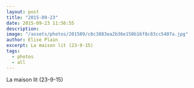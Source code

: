 ```yaml
---
layout: post
title: "2015-09-23"
date: 2015-09-23 11:56:55
description: 
image: "/assets/photos/201509/c6c3883ea2b36e150b16f8c83cc5407a.jpg"
author: Elise Plain
excerpt: La maison lit (23-9-15)
tags: 
  - photos
  - all
---
```


La maison lit (23-9-15)
<p></p>
